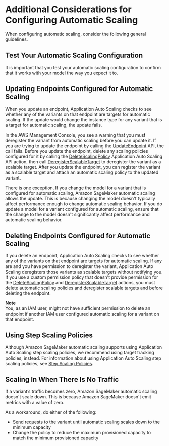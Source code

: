 # Additional Considerations for Configuring Automatic Scaling<a name="endpoint-auto-scaling-considerations"></a>

 When configuring automatic scaling, consider the following general guidelines\.

## Test Your Automatic Scaling Configuration<a name="endpoint-scaling-always-test"></a>

It is important that you test your automatic scaling configuration to confirm that it works with your model the way you expect it to\.

## Updating Endpoints Configured for Automatic Scaling<a name="endpoint-update-with-scaling"></a>

When you update an endpoint, Application Auto Scaling checks to see whether any of the variants on that endpoint are targets for automatic scaling\. If the update would change the instance type for any variant that is a target for automatic scaling, the update fails\. 

In the AWS Management Console, you see a warning that you must deregister the variant from automatic scaling before you can update it\. If you are trying to update the endpoint by calling the [UpdateEndpoint](API_UpdateEndpoint.md) API, the call fails\. Before you update the endpoint, delete any scaling policies configured for it by calling the [DeleteScalingPolicy](http://docs.aws.amazon.com//autoscaling/application/APIReference/API_DeleteScalingPolicy.html) Application Auto Scaling API action, then call [DeregisterScalableTarget](http://docs.aws.amazon.com//autoscaling/application/APIReference/API_DeregisterScalableTarget.html) to deregister the variant as a scalable target\. After you update the endpoint, you can register the variant as a scalable target and attach an automatic scaling policy to the updated variant\.

There is one exception\. If you change the model for a variant that is configured for automatic scaling, Amazon SageMaker automatic scaling allows the update\. This is because changing the model doesn't typically affect performance enough to change automatic scaling behavior\. If you do update a model for a variant configured for automatic scaling, ensure that the change to the model doesn't significantly affect performance and automatic scaling behavior\.

## Deleting Endpoints Configured for Automatic Scaling<a name="endpoint-delete-with-scaling"></a>

If you delete an endpoint, Application Auto Scaling checks to see whether any of the variants on that endpoint are targets for automatic scaling\. If any are and you have permission to deregister the variant, Application Auto Scaling deregisters those variants as scalable targets without notifying you\. If you use a custom permission policy that doesn't provide permission for the [DeleteScalingPolicy](http://docs.aws.amazon.com//autoscaling/application/APIReference/API_DeleteScalingPolicy.html) and [DeregisterScalableTarget](http://docs.aws.amazon.com//autoscaling/application/APIReference/API_DeregisterScalableTarget.html) actions, you must delete automatic scaling policies and deregister scalable targets and before deleting the endpoint\.

**Note**  
You, as an IAM user, might not have sufficient permission to delete an endpoint if another IAM user configured automatic scaling for a variant on that endpoint\.

## Using Step Scaling Policies<a name="endpoint-scaling-step-policy"></a>

Although Amazon SageMaker automatic scaling supports using Application Auto Scaling step scaling policies, we recommend using target tracking policies, instead\. For information about using Application Auto Scaling step scaling policies, see [Step Scaling Policies](http://docs.aws.amazon.com//autoscaling/application/userguide/application-auto-scaling-step-scaling-policies.html)\.

## Scaling In When There Is No Traffic<a name="endpoint-scaling-zero-traffic"></a>

If a variant’s traffic becomes zero, Amazon SageMaker automatic scaling doesn't scale down\. This is because Amazon SageMaker doesn't emit metrics with a value of zero\.

As a workaround, do either of the following:
+ Send requests to the variant until automatic scaling scales down to the minimum capacity
+ Change the policy to reduce the maximum provisioned capacity to match the minimum provisioned capacity